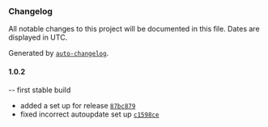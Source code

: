 ### Changelog

All notable changes to this project will be documented in this file. Dates are displayed in UTC.

Generated by [`auto-changelog`](https://github.com/CookPete/auto-changelog).

#### 1.0.2

-- first stable build
- added a set up for release [`87bc879`](https://github.com/aminosyangtti/aespatify/commit/87bc879c6fa51c605d1df4729e130d0ed4ce7d6b)
- fixed incorrect autoupdate set up [`c1598ce`](https://github.com/aminosyangtti/aespatify/commit/c1598ce45404c300b9dd3962ec7ebef8debcc890)
